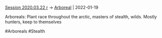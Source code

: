 ---
---

[Session 2020.03.22 r](../sessions/notes_matteo_brianedit/Session%202020.03.22%20r.md) -> [Arboreal](../people/Arboreal.md) | 2022-01-19

Arboreals: Plant race throughout the arctic, masters of stealth, wilds. Mostly hunters, keep to themselves

#Arboreals #Stealth